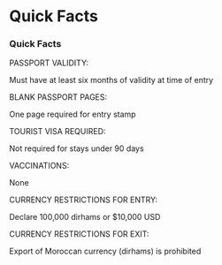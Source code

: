 # Quick Facts

### Quick Facts

PASSPORT VALIDITY:

Must have at least six months of validity at time of entry

BLANK PASSPORT PAGES:

One page required for entry stamp

TOURIST VISA REQUIRED:

Not required for stays under 90 days

VACCINATIONS:

None

CURRENCY RESTRICTIONS FOR ENTRY:

Declare 100,000 dirhams or $10,000 USD

CURRENCY RESTRICTIONS FOR EXIT:

Export of Moroccan currency (dirhams) is prohibited
